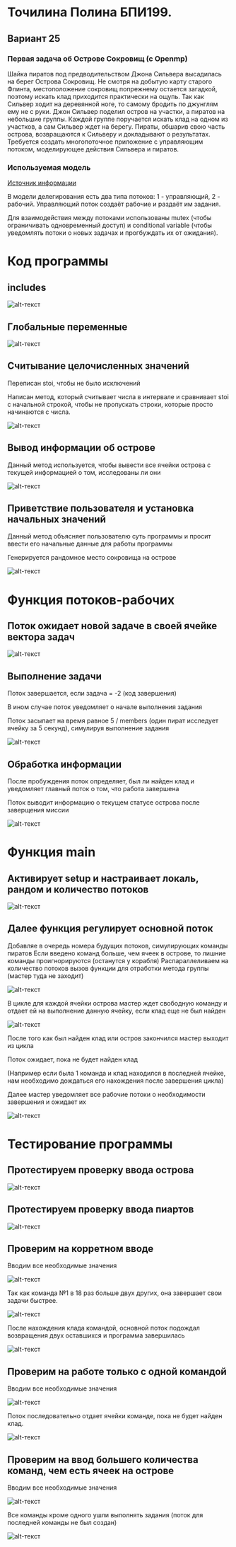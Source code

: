 # Точилина Полина БПИ199.
## Вариант 25
###  Первая задача об Острове Сокровищ (с Openmp)
Шайка пиратов под предводительством Джона Сильвера высадилась на берег Острова Сокровищ. Не смотря на добытую карту старого Флинта, местоположение сокровищ попрежнему остается загадкой, поэтому искать клад приходится практически на ощупь. Так как Сильвер ходит на деревянной ноге, то самому бродить по джунглям ему не с руки. Джон Сильвер поделил остров на участки, а пиратов на небольшие группы. Каждой группе поручается искать клад на одном из участков, а сам Сильвер ждет на берегу. Пираты, обшарив свою часть острова, возвращаются к Сильверу и докладывают о результатах. Требуется создать многопоточное приложение с управляющим потоком, моделирующее действия Сильвера и пиратов.

### Используемая модель
[Источник информации](https://it.wikireading.ru/hqzeY92SAG "Модель делегирования")

В модели делегирования есть два типа потоков: 1 - управляющий, 2 - рабочий. Управляющий поток создаёт рабочие и раздаёт им задания. 

Для взаимодействия между потоками использованы mutex (чтобы ограничивать одновременный доступ) и conditional variable (чтобы уведомлять потоки о новых задачах и прогбуждать их от ожидания).

# Код программы
## includes

![alt-текст](https://github.com/LittlePotato14/CSA_Treasure_Openmp/blob/master/screens/includes.png "includes")

## Глобальные переменные

![alt-текст](https://github.com/LittlePotato14/CSA_Treasure_Openmp/blob/master/screens/globals.png "globals")

## Считывание целочисленных значений
Переписан stoi, чтобы не было исключений

Написан метод, который считывает числа в интервале и сравнивает stoi с начальной строкой, чтобы не пропускать строки, которые просто начинаются с числа.

![alt-текст](https://github.com/LittlePotato14/CSA_Treasure_Openmp/blob/master/screens/readInt.png "readInt")

## Вывод информации об острове
Данный метод используется, чтобы вывести все ячейки острова с текущей информацией о том, исследованы ли они

![alt-текст](https://github.com/LittlePotato14/CSA_Treasure_Openmp/blob/master/screens/outIsland.png "outIsland")

## Приветствие пользователя и установка начальных значений
Данный метод объясняет пользователю суть программы и просит ввести его начальные данные для работы программы

Генерируется рандомное место сокровища на острове

![alt-текст](https://github.com/LittlePotato14/CSA_Treasure_Openmp/blob/master/screens/setup.png "setup")

# Функция потоков-рабочих
## Поток ожидает новой задаче в своей ячейке вектора задач

![alt-текст](https://github.com/LittlePotato14/CSA_Treasure_Openmp/blob/master/screens/group1.png "group1")

## Выполнение задачи
Поток завершается, если задача = -2 (код завершения)

В ином случае поток уведомляет о начале выполнения задания

Поток засыпает на время равное 5 / members (один пират исследует ячейку за 5 секунд), симулируя выполнение задания

![alt-текст](https://github.com/LittlePotato14/CSA_Treasure_Openmp/blob/master/screens/group2.png "group2")

## Обработка информации
После пробуждения поток определяет, был ли найден клад и уведомляет главный поток о том, что работа завершена

Поток выводит информацию о текущем статусе острова после заверщения миссии

![alt-текст](https://github.com/LittlePotato14/CSA_Treasure_Openmp/blob/master/screens/group3.png "group3")

# Функция main
## Активирует setup и настраивает локаль, рандом и количество потоков

![alt-текст](https://github.com/LittlePotato14/CSA_Treasure_Openmp/blob/master/screens/main1.png "main1")

## Далее функция регулирует основной поток
Добавляе в очередь номера будущих потоков, симулирующих команды пиратов
Если введено команд больше, чем ячеек в острове, то лишние команды проигнорируются (останутся у корабля)
Распараллеливаем на количество потоков вызов функции для отработки метода группы (мастер туда не заходит)

![alt-текст](https://github.com/LittlePotato14/CSA_Treasure_Openmp/blob/master/screens/main2.png "main2")

В цикле для каждой ячейки острова мастер ждет свободную команду и отдает ей на выполнение данную ячейку, если клад еще не был найден

![alt-текст](https://github.com/LittlePotato14/CSA_Treasure_Openmp/blob/master/screens/main3.png "main3")

После того как был найден клад или остров закончился мастер выходит из цикла

Поток ожидает, пока не будет найден клад

(Например если была 1 команда и клад находился в последней ячейке, нам необходимо дождаться его нахождения после завершения цикла)

Далее мастер уведомляет все рабочие потоки о необходимости завершения и ожидает их

![alt-текст](https://github.com/LittlePotato14/CSA_Treasure_Openmp/blob/master/screens/main4.png "main4")

# Тестирование программы
## Протестируем проверку ввода острова

![alt-текст](https://github.com/LittlePotato14/CSA_Treasure_Openmp/blob/master/screens/checkIsland.png "checkIsland")

## Протестируем проверку ввода пиартов

![alt-текст](https://github.com/LittlePotato14/CSA_Treasure_Openmp/blob/master/screens/checkPirates.png "checkPirates")

## Проверим на корретном вводе
Вводим все необходимые значения

![alt-текст](https://github.com/LittlePotato14/CSA_Treasure_Openmp/blob/master/screens/input1.png "1")

Так как команда №1 в 18 раз больше двух других, она завершает свои задачи быстрее.

![alt-текст](https://github.com/LittlePotato14/CSA_Treasure_Openmp/blob/master/screens/input2.png "2")

После нахождения клада командой, основной поток подождал возвращения двух оставшихся и программа завершилась

![alt-текст](https://github.com/LittlePotato14/CSA_Treasure_Openmp/blob/master/screens/input3.png "3")

## Проверим на работе только с одной командой
Вводим все необходимые значения

![alt-текст](https://github.com/LittlePotato14/CSA_Treasure_Openmp/blob/master/screens/input21.png "1")

Поток последовательно отдает ячейки команде, пока не будет найден клад.

![alt-текст](https://github.com/LittlePotato14/CSA_Treasure_Openmp/blob/master/screens/input22.png "2")

## Проверим на ввод большего количества команд, чем есть ячеек на острове
Вводим все необходимые значения

![alt-текст](https://github.com/LittlePotato14/CSA_Treasure_Openmp/blob/master/screens/input31.png "1")

Все команды кроме одного ушли выполнять задания (поток для последней команды не был создан)

![alt-текст](https://github.com/LittlePotato14/CSA_Treasure_Openmp/blob/master/screens/input32.png "2")
